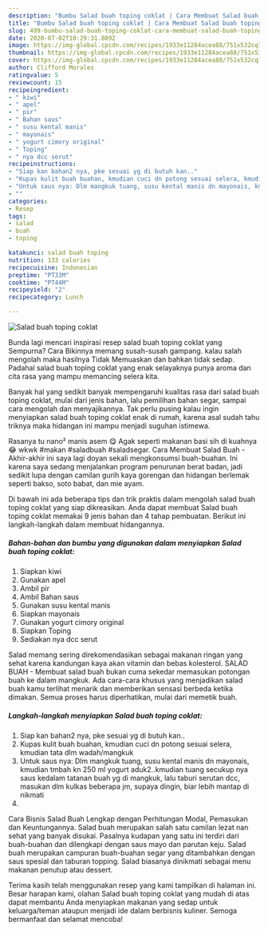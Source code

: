 ```yaml
---
description: "Bumbu Salad buah toping coklat | Cara Membuat Salad buah toping coklat Yang Menggugah Selera"
title: "Bumbu Salad buah toping coklat | Cara Membuat Salad buah toping coklat Yang Menggugah Selera"
slug: 499-bumbu-salad-buah-toping-coklat-cara-membuat-salad-buah-toping-coklat-yang-menggugah-selera
date: 2020-07-02T10:29:31.889Z
image: https://img-global.cpcdn.com/recipes/1933e11284acea88/751x532cq70/salad-buah-toping-coklat-foto-resep-utama.jpg
thumbnail: https://img-global.cpcdn.com/recipes/1933e11284acea88/751x532cq70/salad-buah-toping-coklat-foto-resep-utama.jpg
cover: https://img-global.cpcdn.com/recipes/1933e11284acea88/751x532cq70/salad-buah-toping-coklat-foto-resep-utama.jpg
author: Clifford Morales
ratingvalue: 5
reviewcount: 15
recipeingredient:
- " kiwi"
- " apel"
- " pir"
- " Bahan saus"
- " susu kental manis"
- " mayonais"
- " yogurt cimory original"
- " Toping"
- " nya dcc serut"
recipeinstructions:
- "Siap kan bahan2 nya, pke sesuai yg di butuh kan.."
- "Kupas kulit buah buahan, kmudian cuci dn potong sesuai selera, kmudian tata dlm wadah/mangkuk"
- "Untuk saus nya: Dlm mangkuk tuang, susu kental manis dn mayonais, kmudian tmbah kn 250 ml yogurt aduk2..kmudian tuang secukup nya saus kedalam tatanan buah yg di mangkuk, lalu taburi serutan dcc, masukan dlm kulkas beberapa jm, supaya dingin, biar lebih mantap di nikmati"
- ""
categories:
- Resep
tags:
- salad
- buah
- toping

katakunci: salad buah toping 
nutrition: 133 calories
recipecuisine: Indonesian
preptime: "PT33M"
cooktime: "PT44M"
recipeyield: "2"
recipecategory: Lunch

---
```



![Salad buah toping coklat](https://img-global.cpcdn.com/recipes/1933e11284acea88/751x532cq70/salad-buah-toping-coklat-foto-resep-utama.jpg)

Bunda lagi mencari inspirasi resep salad buah toping coklat yang Sempurna? Cara Bikinnya memang susah-susah gampang. kalau salah mengolah maka hasilnya Tidak Memuaskan dan bahkan tidak sedap. Padahal salad buah toping coklat yang enak selayaknya punya aroma dan cita rasa yang mampu memancing selera kita.

Banyak hal yang sedikit banyak mempengaruhi kualitas rasa dari salad buah toping coklat, mulai dari jenis bahan, lalu pemilihan bahan segar, sampai cara mengolah dan menyajikannya. Tak perlu pusing kalau ingin menyiapkan salad buah toping coklat enak di rumah, karena asal sudah tahu triknya maka hidangan ini mampu menjadi suguhan istimewa.

Rasanya tu nano² manis asem 😋 Agak seperti makanan basi sih di kuahnya 😂 wkwk #makan #saladbuah #saladsegar. Cara Membuat Salad Buah - Akhir-akhir ini saya lagi doyan sekali mengkonsumsi buah-buahan. Ini karena saya sedang menjalankan program penurunan berat badan, jadi sedikit lupa dengan camilan gurih kaya gorengan dan hidangan berlemak seperti bakso, soto babat, dan mie ayam.


Di bawah ini ada beberapa tips dan trik praktis dalam mengolah salad buah toping coklat yang siap dikreasikan. Anda dapat membuat Salad buah toping coklat memakai 9 jenis bahan dan 4 tahap pembuatan. Berikut ini langkah-langkah dalam membuat hidangannya.

<!--inarticleads1-->

##### Bahan-bahan dan bumbu yang digunakan dalam menyiapkan Salad buah toping coklat:

1. Siapkan  kiwi
1. Gunakan  apel
1. Ambil  pir
1. Ambil  Bahan saus
1. Gunakan  susu kental manis
1. Siapkan  mayonais
1. Gunakan  yogurt cimory original
1. Siapkan  Toping
1. Sediakan  nya dcc serut


Salad memang sering direkomendasikan sebagai makanan ringan yang sehat karena kandungan kaya akan vitamin dan bebas kolesterol. SALAD BUAH - Membuat salad buah bukan cuma sekedar memasukan potongan buah ke dalam mangkuk. Ada cara-cara khusus yang menjadikan salad buah kamu terlihat menarik dan memberikan sensasi berbeda ketika dimakan. Semua proses harus diperhatikan, mulai dari memetik buah. 

<!--inarticleads2-->

##### Langkah-langkah menyiapkan Salad buah toping coklat:

1. Siap kan bahan2 nya, pke sesuai yg di butuh kan..
1. Kupas kulit buah buahan, kmudian cuci dn potong sesuai selera, kmudian tata dlm wadah/mangkuk
1. Untuk saus nya: Dlm mangkuk tuang, susu kental manis dn mayonais, kmudian tmbah kn 250 ml yogurt aduk2..kmudian tuang secukup nya saus kedalam tatanan buah yg di mangkuk, lalu taburi serutan dcc, masukan dlm kulkas beberapa jm, supaya dingin, biar lebih mantap di nikmati
1. 


Cara Bisnis Salad Buah Lengkap dengan Perhitungan Modal, Pemasukan dan Keuntungannya. Salad buah merupakan salah satu camilan lezat nan sehat yang banyak disukai. Pasalnya kudapan yang satu ini terdiri dari buah-buahan dan dilengkapi dengan saus mayo dan parutan keju. Salad buah merupakan campuran buah-buahan segar yang ditambahkan dengan saus spesial dan taburan topping. Salad biasanya dinikmati sebagai menu makanan penutup atau dessert. 

Terima kasih telah menggunakan resep yang kami tampilkan di halaman ini. Besar harapan kami, olahan Salad buah toping coklat yang mudah di atas dapat membantu Anda menyiapkan makanan yang sedap untuk keluarga/teman ataupun menjadi ide dalam berbisnis kuliner. Semoga bermanfaat dan selamat mencoba!
